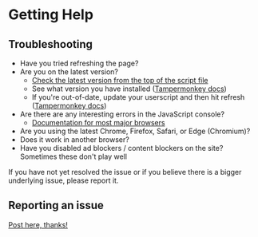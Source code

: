 # Getting Help

## Troubleshooting

- Have you tried refreshing the page?
- Are you on the latest version?
  - [Check the latest version from the top of the script file](/src/)
  - See what version you have installed ([Tampermonkey docs](http://www.tampermonkey.net/faq.php?ext=dhdg#Q101))
  - If you're out-of-date, update your userscript and then hit refresh ([Tampermonkey docs](http://www.tampermonkey.net/faq.php?ext=dhdg#Q101))
- Are there are any interesting errors in the JavaScript console?
  - [Documentation for most major browsers](https://kb.yoast.com/kb/how-to-find-javascript-errors-with-your-browsers-console/)
- Are you using the latest Chrome, Firefox, Safari, or Edge (Chromium)?
- Does it work in another browser?
- Have you disabled ad blockers / content blockers on the site? Sometimes these don't play well

If you have not yet resolved the issue or if you believe there is a bigger underlying issue, please report it.

## Reporting an issue

[Post here, thanks!](https://github.com/ni/jfrog-userscripts/issues)
